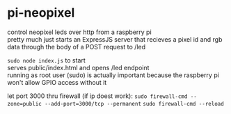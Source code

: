 # pi-neopixel
control neopixel leds over http from a raspberry pi   
pretty much just starts an ExpressJS server that recieves a pixel id and rgb data through the body of a POST request to /led

`sudo node index.js` to start   
serves public/index.html and opens /led endpoint  
running as root user (sudo) is actually important because the raspberry pi won't allow GPIO access without it    

let port 3000 thru firewall (if ip doest work):
`sudo firewall-cmd --zone=public --add-port=3000/tcp --permanent`
`sudo firewall-cmd --reload`
